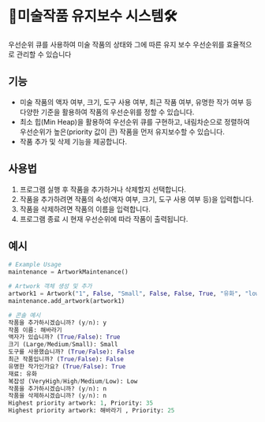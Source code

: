 # 🎨미술작품 유지보수 시스템🛠️

우선순위 큐를 사용하여 미술 작품의 상태와 그에 따른 유지 보수 우선순위를 효율적으로 관리할 수 있습니다

## 기능

- 미술 작품의 액자 여부, 크기, 도구 사용 여부, 최근 작품 여부, 유명한 작가 여부 등 다양한 기준을 활용하여 작품의 우선순위를 정할 수 있습니다.
- 최소 힙(Min Heap)을 활용하여 우선순위 큐를 구현하고, 내림차순으로 정렬하여 우선순위가 높은(priority 값이 큰) 작품을 먼저 유지보수할 수 있습니다.
- 작품 추가 및 삭제 기능을 제공합니다.

## 사용법

1. 프로그램 실행 후 작품을 추가하거나 삭제할지 선택합니다.
2. 작품을 추가하려면 작품의 속성(액자 여부, 크기, 도구 사용 여부 등)을 입력합니다.
3. 작품을 삭제하려면 작품의 이름을 입력합니다.
4. 프로그램 종료 시 현재 우선순위에 따라 작품이 출력됩니다.

## 예시

```python
# Example Usage
maintenance = ArtworkMaintenance()

# Artwork 객체 생성 및 추가
artwork1 = Artwork("1", False, "Small", False, False, True, "유화", "low")
maintenance.add_artwork(artwork1)

# 콘솔 예시
작품을 추가하시겠습니까? (y/n): y
작품 이름: 해바라기 
액자가 있습니까? (True/False): True
크기 (Large/Medium/Small): Small
도구를 사용했습니까? (True/False): False
최근 작품입니까? (True/False): False
유명한 작가인가요? (True/False): True
재료: 유화 
복잡성 (VeryHigh/High/Medium/Low): Low
작품을 추가하시겠습니까? (y/n): n
작품을 삭제하시겠습니까? (y/n): n
Highest priority artwork: 1, Priority: 35
Highest priority artwork: 해바라기 , Priority: 25
